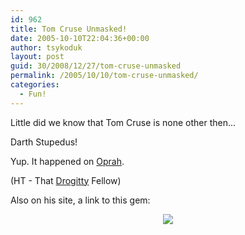 ```yaml
---
id: 962
title: Tom Cruse Unmasked!
date: 2005-10-10T22:04:36+00:00
author: tsykoduk
layout: post
guid: 30/2008/12/27/tom-cruse-unmasked
permalink: /2005/10/10/tom-cruse-unmasked/
categories:
  - Fun!
---
```

Little did we know that Tom Cruse is none other then...


Darth Stupedus!


Yup. It happened on <a href="http://www.nwgamers.org/Tom_Cruise_Kills_Oprah.mov">Oprah</a>.


(HT - That <a href="http://drogidy.blogspot.com/2005/10/where-martians-and-wookies-collide.html">Drogitty</a> Fellow)


Also on his site, a link to this gem:


<center><a href="http://adrune.blogs.friendster.com/photos/my_favorite_movies/index.html"><img src="http://adrune.blogs.friendster.com/photos/my_favorite_movies/pimpmyride.jpg" /></a></center>